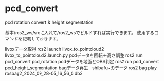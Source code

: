 # pcd_convert
pcd rotation convert &amp; height segmentation

基本/ros2_ws/srcに入れて/ros2_wsでビルドすれば実行できます。
使用するコマンドを記載しておきます。

livoxデータ取得
ros2 launch livox_to_pointcloud2 livox_to_pointcloud2.launch.py
pcdデータを回転＋高さ調整
ros2 run pcd_convert pcd_rotation
pcdデータを地面とOBS判定
ros2 run pcd_convert pcd_height_segmentation
bagデータ再生　shibafu\~のデータ
ros2 bag play rosbag2_2024_09_28-05_16_56_0.db3
